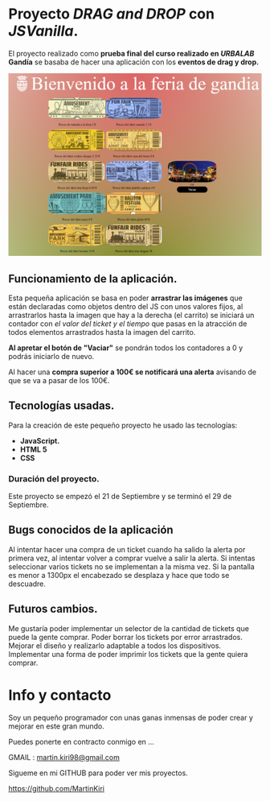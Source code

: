 # Proyecto *DRAG and DROP* con *JSVanilla*.
El proyecto realizado como **prueba final del curso realizado en *URBALAB* Gandía** se basaba de hacer una aplicación con los **eventos de drag y drop.**

![Imagen del proyecto](img/urbalab.png)

## Funcionamiento de la aplicación.
Esta pequeña aplicación se basa en poder **arrastrar las imágenes** que están declaradas como objetos dentro del JS con unos valores fijos, al arrastrarlos hasta la imagen que hay a la derecha (el carrito) se iniciará un contador con *el valor del ticket y el tiempo* que pasas en la atracción de todos elementos arrastrados hasta la imagen del carrito.

**Al apretar el botón de "Vaciar"** se pondrán todos los contadores a 0 y podrás iniciarlo de nuevo.

Al hacer una **compra superior a 100€ se notificará una alerta** avisando de que se va a pasar de los 100€. 

## Tecnologías usadas.
Para la creación de este pequeño proyecto he usado las tecnologías:
- **JavaScript.**
- **HTML 5**
- **CSS**

### Duración del proyecto.
Este proyecto se empezó el 21 de Septiembre y se terminó  el 29 de Septiembre.

## Bugs conocidos de la aplicación
Al intentar hacer una compra de un ticket cuando ha salido la alerta por primera vez, al intentar volver a comprar vuelve a salir la alerta.
Si intentas seleccionar varios tickets no se implementan a la misma vez.
Si la pantalla es menor a 1300px el encabezado se desplaza y hace que todo se descuadre.

## Futuros cambios.
Me gustaría poder implementar un selector de la cantidad de tickets que puede la gente comprar.
Poder borrar los tickets por error arrastrados.
Mejorar el diseño y realizarlo adaptable a todos los dispositivos.
Implementar una forma de poder imprimir los tickets que la gente quiera comprar. 

# Info y contacto

Soy un pequeño programador con unas ganas inmensas de poder crear y mejorar en este gran mundo.

Puedes ponerte en contracto conmigo en ...

GMAIL : martin.kiri98@gmail.com

Sigueme en mi GITHUB para poder ver mis proyectos.

https://github.com/MartinKiri